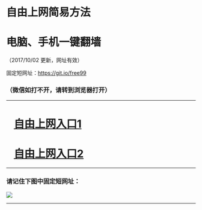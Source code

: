﻿# 自由上网简易方法

# 电脑、手机一键翻墙

（2017/10/02 更新，网址有效）

固定短网址：https://git.io/free99

### （微信如打不开，请转到浏览器打开）


***





# &nbsp;&nbsp; <a href="http://ft3096223096.fwtz-zhenx1001.xyz/fwqtz01.html?t=100200120043 " target="_blank">自由上网入口1</a>
# &nbsp;&nbsp; <a href="http://ft2012120770.fw-tzzhen1002.xyz/fwqtz02.html?t=100200110678 " target="_blank">自由上网入口2</a>
***

### 请记住下图中固定短网址：

<img src="https://s3-us-west-2.amazonaws.com/fwq-1001/yjfq-20170905okok.png" /> 


***

